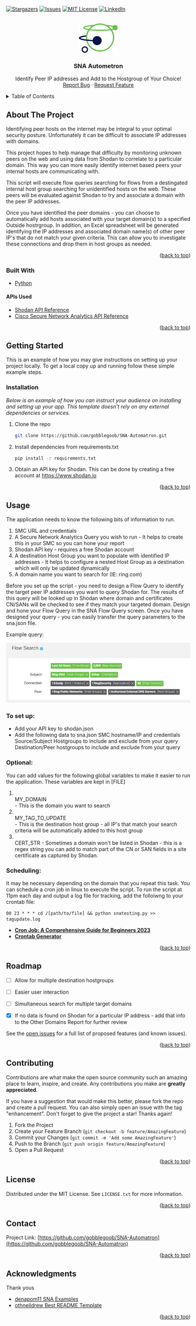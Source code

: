 <div id="top"></div>
<!--
*** Thanks for checking out the Best-README-Template. If you have a suggestion
*** that would make this better, please fork the repo and create a pull request
*** or simply open an issue with the tag "enhancement".
*** Don't forget to give the project a star!
*** Thanks again! Now go create something AMAZING! :D
-->



<!-- PROJECT SHIELDS -->
<!--
*** I'm using markdown "reference style" links for readability.
*** Reference links are enclosed in brackets [ ] instead of parentheses ( ).
*** See the bottom of this document for the declaration of the reference variables
*** for contributors-url, forks-url, etc. This is an optional, concise syntax you may use.
*** https://www.markdownguide.org/basic-syntax/#reference-style-links
-->

[![Stargazers][stars-shield]][stars-url]
[![Issues][issues-shield]][issues-url]
[![MIT License][license-shield]][license-url]
[![LinkedIn][linkedin-shield]][linkedin-url]



<!-- PROJECT LOGO -->
<br />
<div align="center">
  <a href="https://github.com/othneildrew/Best-README-Template">
    <img src="images/logo.png" alt="Logo" height="80">
  </a>

  <h3 align="center">SNA Autometron</h3>

  <p align="center">
    Identify Peer IP addresses and Add to the Hostgroup of Your Choice!
    <br />
    <a href="https://github.com/othneildrew/Best-README-Template/issues">Report Bug</a>
    ·
    <a href="https://github.com/othneildrew/Best-README-Template/issues">Request Feature</a>
  </p>
</div>



<!-- TABLE OF CONTENTS -->
<details>
  <summary>Table of Contents</summary>
  <ol>
    <li>
      <a href="#about-the-project">About The Project</a>
      <ul>
        <li><a href="#built-with">Built With</a></li>
      </ul>
    </li>
    <li>
      <a href="#getting-started">Getting Started</a>
      <ul>
        <li><a href="#prerequisites">Prerequisites</a></li>
        <li><a href="#installation">Installation</a></li>
      </ul>
    </li>
    <li><a href="#usage">Usage</a></li>
    <li><a href="#roadmap">Roadmap</a></li>
    <li><a href="#contributing">Contributing</a></li>
    <li><a href="#license">License</a></li>
    <li><a href="#contact">Contact</a></li>
    <li><a href="#acknowledgments">Acknowledgments</a></li>
  </ol>
</details>



<!-- ABOUT THE PROJECT -->
## About The Project


Identifying peer hosts on the internet may be integral to your optimal security posture.  Unfortunately it can be difficult to associate IP addresses with domains.

This project hopes to help manage that difficulty by monitoring unknown peers on the web and using data from Shodan to correlate to a particular domain.  This way you can more easily identify internet based peers your internal hosts are communicating with.

This script will execute flow queries searching for flows from a destingated internal host group searching for unidentified hosts on the web. These peers will be evaluated against Shodan to try and associate a domain with the peer IP addresses.

Once you have identified the peer domains - you can choose to automatically add hosts associated with your target domain(s) to a specified Outside hostrgroup.  In addition, an Excel spreadsheet will be generated identifying the IP addresses and associated domain name(s) of other peer IP's that do not match your given criteria. This can allow you to investigate these connections and drop them in host groups as needed.



<p align="right">(<a href="#top">back to top</a>)</p>



### Built With

* [Python](https://python.org/)

#### APIs Used
* [Shodan API Reference](https://developer.shodan.io/api)
* [Cisco Secure Network Analytics API Reference](https://developer.cisco.com/docs/stealthwatch/enterprise/)

<p align="right">(<a href="#top">back to top</a>)</p>



<!-- GETTING STARTED -->
## Getting Started

This is an example of how you may give instructions on setting up your project locally.
To get a local copy up and running follow these simple example steps.
<!--
### Prerequisites

This is an example of how to list things you need to use the software and how to install them.
* npm
  ```sh
  npm install npm@latest -g
  ```
-->

### Installation

_Below is an example of how you can instruct your audience on installing and setting up your app. This template doesn't rely on any external dependencies or services._

1. Clone the repo
   ```sh
   git clone https://github.com/gobblegoob/SNA-Automatron.git
   ```
2. Install dependencies from requirements.txt
   ```sh
   pip install -r requirements.txt
   ```
3. Obtain an API key for Shodan.  This can be done by creating a free account at https://www.shodan.io

<p align="right">(<a href="#top">back to top</a>)</p>


<!-- USAGE EXAMPLES -->
## Usage

The application needs to know the following bits of information to run.

1. SMC URL and credentials 
2. A Secure Network Analytics Query you wish to run - It helps to create this in your SMC so you can hone your report
3. Shodan API key - requires a free Shodan account
4. A destination Host Group you want to populate with identified IP addresses - It helps to configure a nested Host Group as a destination which will only be updated dynamically
6. A domain name you want to search for (IE: ring.com)

<p>Before you set up the script - you need to design a Flow Query to identify the target peer IP addresses you want to query Shodan for.  The results of this query will be looked up in Shodan where domain and certificates CN/SANs will be checked to see if they match your targeted domain.  Design and hone your Flow Query in the SNA Flow Query screen.  Once you have designed your query - you can easily transfer the query parameters to the sna.json file.  </p>

<p>Example query:</p> 
<img src="images/flowsearch.PNG" alt="Example Flow Query">

### To set up:
 - Add your API key to shodan.json
 - Add the following data to sna.json
 SMC hostname/IP and credentials
 Source/Subject Hostgroups to include and exclude from your query
 Destination/Peer hostgroups to include and exclude from your query
 
 ### Optional:
 You can add values for the following global variables to make it easier to run the application.  These variables are kept in [FILE]
 1. <br>MY_DOMAIN</br> - This is the domain you want to search
 2. <br>MY_TAG_TO_UPDATE</br> - This is the destination host group - all IP's that match your search criteria will be automatically added to this host group
 3. <br>CERT_STR - Sometimes a domain won't be listed in Shodan - this is a regex string you can add to match part of the CN or SAN fields in a site certificate as captured by Shodan.

### Scheduling:
It may be necessary depending on the domain that you repeat this task.  You can schedule a cron job in linux to execute the script. To run the script at 11pm each day and output a log file for tracking, add the folloiwng to your crontab file:
```
00 23 * * * cd /[path/to/file] && python snatesting.py >> tagupdate.log 
```

- **[Cron Job: A Comprehensive Guide for Beginners 2023](https://www.hostinger.com/tutorials/cron-job)**
- **[Crontab Generator](https://crontab-generator.org/)**

<p align="right">(<a href="#top">back to top</a>)</p>



<!-- ROADMAP -->
## Roadmap

- [ ] Allow for multiple destination hostgroups
- [ ] Easier user interaction
- [ ] Simultaneous search for multiple target domains
- [x] If no data is found on Shodan for a particular IP address - add that info to the Other Domains Report for further review


See the [open issues](https://github.com/othneildrew/Best-README-Template/issues) for a full list of proposed features (and known issues).

<p align="right">(<a href="#top">back to top</a>)</p>



<!-- CONTRIBUTING -->
## Contributing

Contributions are what make the open source community such an amazing place to learn, inspire, and create. Any contributions you make are **greatly appreciated**.

If you have a suggestion that would make this better, please fork the repo and create a pull request. You can also simply open an issue with the tag "enhancement".
Don't forget to give the project a star! Thanks again!

1. Fork the Project
2. Create your Feature Branch (`git checkout -b feature/AmazingFeature`)
3. Commit your Changes (`git commit -m 'Add some AmazingFeature'`)
4. Push to the Branch (`git push origin feature/AmazingFeature`)
5. Open a Pull Request

<p align="right">(<a href="#top">back to top</a>)</p>



<!-- LICENSE -->
## License

Distributed under the MIT License. See `LICENSE.txt` for more information.

<p align="right">(<a href="#top">back to top</a>)</p>



<!-- CONTACT -->
## Contact

Project Link: [https://github.com/gobblegoob/SNA-Automatron](https://github.com/gobblegoob/SNA-Automatron)

<p align="right">(<a href="#top">back to top</a>)</p>



<!-- ACKNOWLEDGMENTS -->
## Acknowledgments


Thank yous

* [denapom11 SNA Examples](https://github.com/CiscoDevNet/stealthwatch-enterprise-sample-scripts)
* [othneildrew Best README Template](https://github.com/othneildrew/Best-README-Template)


<p align="right">(<a href="#top">back to top</a>)</p>



<!-- MARKDOWN LINKS & IMAGES -->
<!-- https://www.markdownguide.org/basic-syntax/#reference-style-links -->
[contributors-shield]: https://img.shields.io/github/contributors/othneildrew/Best-README-Template.svg?style=for-the-badge
[contributors-url]: https://github.com/othneildrew/Best-README-Template/graphs/contributors
[forks-shield]: https://img.shields.io/github/forks/othneildrew/Best-README-Template.svg?style=for-the-badge
[forks-url]: https://github.com/othneildrew/Best-README-Template/network/members
[stars-shield]: https://img.shields.io/github/stars/othneildrew/Best-README-Template.svg?style=for-the-badge
[stars-url]: https://github.com/gobblegoob/SNA-Automatron/stargazers
[issues-shield]: https://img.shields.io/github/issues/othneildrew/Best-README-Template.svg?style=for-the-badge
[issues-url]: https://github.com/gobblegoob/SNA-Automatron/issues
[license-shield]: https://img.shields.io/github/license/othneildrew/Best-README-Template.svg?style=for-the-badge
[license-url]: https://github.com/gobblegoob/SNA-Automatron/blob/main/LICENSE
[linkedin-shield]: https://img.shields.io/badge/-LinkedIn-black.svg?style=for-the-badge&logo=linkedin&colorB=555
[linkedin-url]: https://linkedin.com/in/
[product-screenshot]: images/screenshot.png

